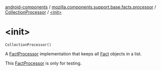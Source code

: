 [android-components](../../index.md) / [mozilla.components.support.base.facts.processor](../index.md) / [CollectionProcessor](index.md) / [&lt;init&gt;](./-init-.md)

# &lt;init&gt;

`CollectionProcessor()`

A [FactProcessor](../../mozilla.components.support.base.facts/-fact-processor/index.md) implementation that keeps all [Fact](../../mozilla.components.support.base.facts/-fact/index.md) objects in a list.

This [FactProcessor](../../mozilla.components.support.base.facts/-fact-processor/index.md) is only for testing.

